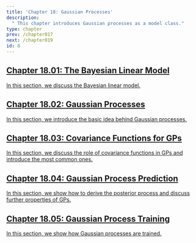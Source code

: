 ```yaml
---
title: 'Chapter 18: Gaussian Processes'
description:
  " This chapter introduces Gaussian processes as a model class." 
type: chapter
prev: /chapter017
next: /chapter019
id: 8
---
```



<section class="c72e2d57">
  <h2 class="_5e0ebe7a">
  <a class="_46224d00 _7e2d93b5" href="/chapter18-01-gp-bayes-lm">Chapter 18.01: The Bayesian Linear Model</a>

  </h2>
  <p class="de526628">
  <a class="_46224d00 _7e2d93b5" href="/chapter18-01-gp-bayes-lm"> In this section, we discuss the Bayesian linear model. </a>
  </p>
</section>





<section class="c72e2d57">
  <h2 class="_5e0ebe7a">
  <a class="_46224d00 _7e2d93b5" href="/chapter18-02-gp-basic">Chapter 18.02: Gaussian Processes</a>

  </h2>
  <p class="de526628">
  <a class="_46224d00 _7e2d93b5" href="/chapter18-02-gp-basic"> In this section, we introduce the basic idea behind Gaussian processes. </a>
  </p>
</section>





<section class="c72e2d57">
  <h2 class="_5e0ebe7a">
  <a class="_46224d00 _7e2d93b5" href="/chapter18-03-gp-covariance">Chapter 18.03: Covariance Functions for GPs</a>

  </h2>
  <p class="de526628">
  <a class="_46224d00 _7e2d93b5" href="/chapter18-03-gp-covariance"> In this section, we discuss the role of covariance functions in GPs and introduce the most common ones. </a>
  </p>
</section>





<section class="c72e2d57">
  <h2 class="_5e0ebe7a">
  <a class="_46224d00 _7e2d93b5" href="/chapter18-04-gp-prediction">Chapter 18.04: Gaussian Process Prediction</a>

  </h2>
  <p class="de526628">
  <a class="_46224d00 _7e2d93b5" href="/chapter18-04-gp-prediction"> In this section, we show how to derive the posterior process and discuss further properties of GPs. </a>
  </p>
</section>





<section class="c72e2d57">
  <h2 class="_5e0ebe7a">
  <a class="_46224d00 _7e2d93b5" href="/chapter18-05-gp-training">Chapter 18.05: Gaussian Process Training</a>

  </h2>
  <p class="de526628">
  <a class="_46224d00 _7e2d93b5" href="/chapter18-05-gp-training"> In this section, we show how Gaussian processes are trained. </a>
  </p>
</section>




